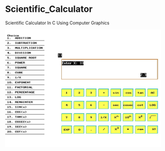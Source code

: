# Scientific_Calculator
Scientific Calculator In C Using Computer Graphics

![alt text](https://github.com/aneesh30/Scientific_Calculator/blob/master/output.jpg)
